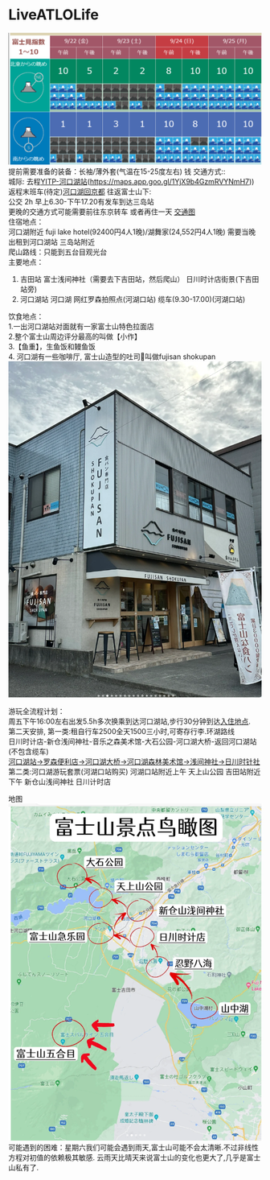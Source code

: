 # LiveATLOLife 
![image](https://github.com/WeiboMaoD4U/LiveATLOLife/blob/main/IMG/%E5%AF%8C%E5%A3%AB%E5%B1%B1%E8%83%BD%E8%A7%81%E5%BA%A6.png)
提前需要准备的装备：长袖/薄外套(气温在15-25度左右)   钱
交通方式::  
城际: 去程[YITP-河口湖站](https://maps.app.goo.gl/iHFfoxWtn2yoabUMA)(https://maps.app.goo.gl/1YjX9b4GzmRVYNmH7))
返程末班车(待定)[河口湖回京都](https://maps.app.goo.gl/sJsRhEKHYAZbErrF6)
往返富士山下:   
公交 2h 早上6.30-下午17.20有发车到达三岛站  
更晚的交通方式可能需要前往东京转车 或者再住一天
[交通图](https://www.yamanashi-kankou.jp/fujisanwatcher/cn/route/index.html)  
住宿地点：  
河口湖附近 fuji lake hotel(92400円4人1晚)/湖舞家(24,552円4人1晚)   需要当晚出租到河口湖站 
三岛站附近   
爬山路线：只能到五台目观光台   
主要地点：  
1. 吉田站 富士浅间神社（需要去下吉田站，然后爬山）  日川时计店街景(下吉田站旁)   
2. 河口湖站 河口湖 网红罗森拍照点(河湖口站) 缆车(9.30-17.00)(河湖口站) 

饮食地点：  
1.一出河口湖站对面就有一家富士山特色拉面店  
2.整个富士山周边评分最高的叫做【小作】  
3.【鱼重】，生鱼饭和鳗鱼饭  
4. 河口湖有一些咖啡厅, 富士山造型的吐司🍞叫做fujisan shokupan  
![Image text](https://github.com/WeiboMaoD4U/LiveATLOLife/blob/main/IMG/%E5%AF%8C%E5%A3%AB%E5%B1%B1%E9%9D%A2%E5%8C%85.png)

游玩全流程计划：  
周五下午16:00左右出发5.5h多次换乘到达河口湖站,步行30分钟到达[入住地点](https://goo.gl/maps/7cwCtvPgVFDKSucy5).   
第二天安排,
第一类:租自行车2500全天1500三小时,可寄存行李.环湖路线   
日川时计店-新仓浅间神社-音乐之森美术馆-大石公园-河口湖大桥-返回河口湖站 (不包含缆车)  
[河口湖站->罗森便利店->河口湖大桥->河口湖森林美术馆->浅间神社->日川时针社](https://www.xiaohongshu.com/explore/64889016000000001301661d)
第二类:河口湖游玩套票(河湖口站购买)
 河湖口站附近上午 天上山公园
吉田站附近下午 新仓山浅间神社 日川计时店

地图![image](https://github.com/WeiboMaoD4U/LiveATLOLife/blob/main/IMG/%E5%AF%8C%E5%A3%AB%E5%B1%B1%E8%B7%AF%E7%BA%BF.png)
可能遇到的困难：星期六我们可能会遇到雨天,富士山可能不会太清晰.不过非线性方程对初值的依赖极其敏感. 云雨天比晴天来说富士山的变化也更大了,几乎是富士山私有了.


